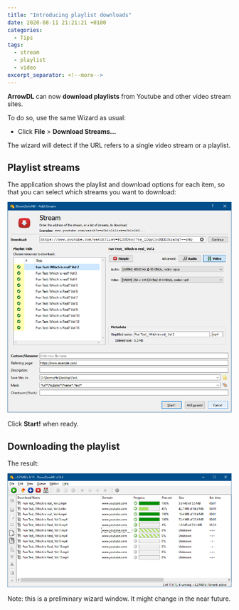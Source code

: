 ```yaml
---
title: "Introducing playlist downloads"
date: 2020-08-11 21:21:21 +0100
categories:
  - Tips
tags:
  - stream
  - playlist
  - video 
excerpt_separator: <!--more-->
---
```


**ArrowDL** can now **download playlists** from Youtube and other video stream sites.

To do so, use the same Wizard as usual:

- Click **File** > **Download Streams...**

The wizard will detect if the URL refers to a single video stream or a playlist. 

<!--more-->

## Playlist streams

The application shows the playlist and download options for each item, so that you can select which streams you want to download:


![Playlist Wizard](/assets/images/2.0/playlist_dialog_01.png)

Click **Start!** when ready.


## Downloading the playlist

The result:

![Downloading the playlist](/assets/images/2.0/playlist_dialog_02.png)

Note: this is a preliminary wizard window. It might change in the near future.
